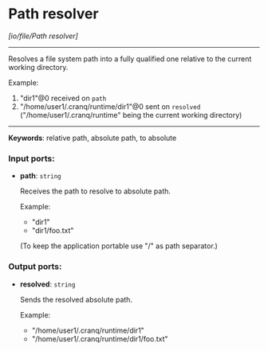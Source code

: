 # Path resolver

_[io/file/Path resolver]_

---

Resolves a file system path into a fully qualified one relative to the current working directory.  
  
Example:  
1. "dir1"@0 received on `path`  
2. "/home/user1/.cranq/runtime/dir1"@0 sent on `resolved`   
("/home/user1/.cranq/runtime" being the current working directory)  

---

__Keywords__: relative path, absolute path, to absolute

### Input ports:

* __path__: ` string `

    Receives the path to resolve to absolute path.
    
    Example:
    - "dir1"
    - "dir1/foo.txt"
    
    (To keep the application portable use "/" as path separator.)
    

### Output ports:

* __resolved__: ` string `

    Sends the resolved absolute path.
    
    Example:
    - "/home/user1/.cranq/runtime/dir1"
    - "/home/user1/.cranq/runtime/dir1/foo.txt"

